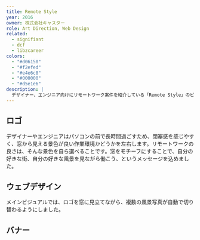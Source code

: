 ```yaml
---
title: Remote Style
year: 2016
owner: 株式会社キャスター
role: Art Direction, Web Design
related:
  - signifiant
  - dcf
  - libzcareer
colors:
  - "#d06150"
  - "#f2efed"
  - "#e4e6c8"
  - "#000000"
  - "#d5e1e6"
description: |
  デザイナー、エンジニア向けにリモートワーク案件を紹介している「Remote Style」のビジュアル・アイデンティティとウェブサイトのデザインを行いました。窓をモチーフにしたロゴをメインビジュアルにおき、「自分の好きな環境で働こう」というメッセージを込めました。サイト全体は、旅雑誌のような佇まいを目指しました。
---
```


## ロゴ

デザイナーやエンジニアはパソコンの前で長時間過ごすため、閉塞感を感じやすく、窓から見える景色が良い作業環境かどうかを左右します。リモートワークの良さは、そんな景色を自ら選べることです。窓をモチーフにすることで、自分の好きな街、自分の好きな風景を見ながら働こう、というメッセージを込めました。

<work-media name="concept.jpg" alt="Remote Style コンセプト" />

<work-media name="logo.png" alt="Remote Style ロゴ" />

## ウェブデザイン

メインビジュアルでは、ロゴを窓に見立てながら、複数の風景写真が自動で切り替わるようにしました。

<work-media name="mainvisual.jpg" alt="Remote Style メインビジュアル" />
<work-media name="desktop.jpg" alt="Remote Style Desktopデザイン" />
<work-media name="mobile.jpg" alt="Remote Style Mobileデザイン" />

## バナー

<work-media name="banner_facebook.jpg" alt="Remote Style Facebook用広告" />
